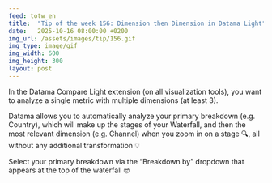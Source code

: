```yaml
---
feed: totw_en
title:  "Tip of the week 156: Dimension then Dimension in Datama Light"
date:   2025-10-16 08:00:00 +0200
img_url: /assets/images/tip/156.gif
img_type: image/gif
img_width: 600
img_height: 300
layout: post
---
```


In the Datama Compare Light extension (on all visualization tools), you want to analyze a single metric with multiple dimensions (at least 3).

Datama allows you to automatically analyze your primary breakdown (e.g. Country), which will make up the stages of your Waterfall, and then the most relevant dimension (e.g. Channel) when you zoom in on a stage 🔍, all without any additional transformation 💡

Select your primary breakdown via the “Breakdown by” dropdown that appears at the top of the waterfall 🤓
